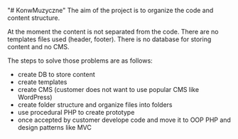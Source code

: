 "# KonwMuzyczne" 
The aim of the project is to organize the code and content structure.

At the moment the content is not separated from the code. There are no templates files used (header, footer). There is no database for storing content and no CMS.

The steps to solve those problems are as follows:
- create DB to store content
- create templates
- create CMS (customer does not want to use popular CMS like WordPress)
- create folder structure and organize files into folders
- use procedural PHP to create prototype
- once accepted by customer develope code and move it to OOP PHP and design patterns like MVC
